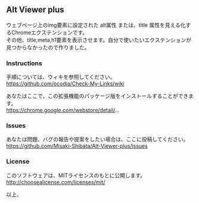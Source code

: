 ## Alt Viewer plus

ウェブページ上のimg要素に設定された alt属性 または、title 属性を見える化するChromeエクステンションです。  
その他、title,meta,h1要素を表示させます。自分で使いたいエクステンションが見つからなかったので作りました。  

### Instructions

手順については、ウィキを参照してください。  
https://github.com/ocodia/Check-My-Links/wiki

あなたはここで、この拡張機能のパッケージ版をインストールすることができます。  
https://chrome.google.com/webstore/detail/...

### Issues

あなたは問題、バグの報告や提案をしたい場合は、ここに投稿してください。  
https://github.com/Misaki-Shibata/Alt-Viewer-plus/issues  

### License

このソフトウェアは、MITライセンスのもとに公開します。  
http://choosealicense.com/licenses/mit/

以上、
